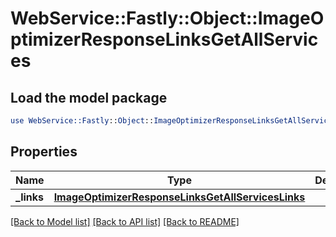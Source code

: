 # WebService::Fastly::Object::ImageOptimizerResponseLinksGetAllServices

## Load the model package
```perl
use WebService::Fastly::Object::ImageOptimizerResponseLinksGetAllServices;
```

## Properties
Name | Type | Description | Notes
------------ | ------------- | ------------- | -------------
**_links** | [**ImageOptimizerResponseLinksGetAllServicesLinks**](ImageOptimizerResponseLinksGetAllServicesLinks.md) |  | [optional] 

[[Back to Model list]](../README.md#documentation-for-models) [[Back to API list]](../README.md#documentation-for-api-endpoints) [[Back to README]](../README.md)



